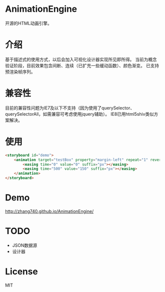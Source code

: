 # AnimationEngine
开源的HTML动画引擎。

# 介绍
基于描述式的使用方式，以后会加入可视化设计器实现所见即所得。
当前为概念验证阶段，目前效果包含间断、连续（已扩充一些缓动函数）、颜色渐变。
已支持预渲染帧序列。

# 兼容性
目前的兼容性问题为IE7及以下不支持（因为使用了querySelector、querySelectorAll，如需兼容可考虑使用jquery辅助）。
IE8已用html5shiv类似方案解决。

# 使用
```html
<storyboard id="demo">
    <animation target="testBox" property="margin-left" repeat="1" reverse="true">
        <easing time="0" value="0" suffix="px"></easing>
        <easing time="500" value="150" suffix="px"></easing>
    </animation>
</storyboard>
```

# Demo
http://zhang740.github.io/AnimationEngine/

# TODO
- JSON数据源
- 设计器

# License
MIT